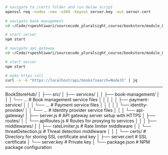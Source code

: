 ```bash
# navigate to /certs folder and run below script 
openssl req -nodes -new -x509 -keyout server.key -out server.cert
 
# navigate book management 
cd ~/Code/rupeshtiwari/sourcecode_pluralsight_course/bookstore/module_05/m05_demo03/bookstorehub/src/services/book-management

# start server
npm start

# navigate api-gateway
cd ~/Code/rupeshtiwari/sourcecode_pluralsight_course/bookstore/module_05/m05_demo03/bookstorehub/api-gateway

# start server
npm start

# make https call 
curl -s -k "https://localhost/api/books?search=NodeJS" | jq

```



--- 

BookStoreHub/
│
├── src/
│   ├── services/
│   │   ├── book-management/
│   │   │   └── ... # Book management service files
│   │   │
│   │   ├── payment-service/
│   │   │   └── ... # Payment service files
│   │   │
│   │   └── identity-provider/
│   │       └── ... # Identity provider service files
│   │
│   └── api-gateway/
│       ├── server.js  # API gateway server setup with HTTPS
│       ├── routes/
│       │   └── apiRoutes.js  # Routes for proxying to services
│       │
│       ├── middlewares/
│       │   ├── rateLimiter.js  # Rate limiter middleware
│       │   └── threatDetection.js  # Threat detection middleware
│       │
│       └── certs/  # Directory for storing SSL certificate and key
│           ├── server.cert  # SSL certificate
│           └── server.key   # Private key
│
└── package.json  # NPM package configuration
